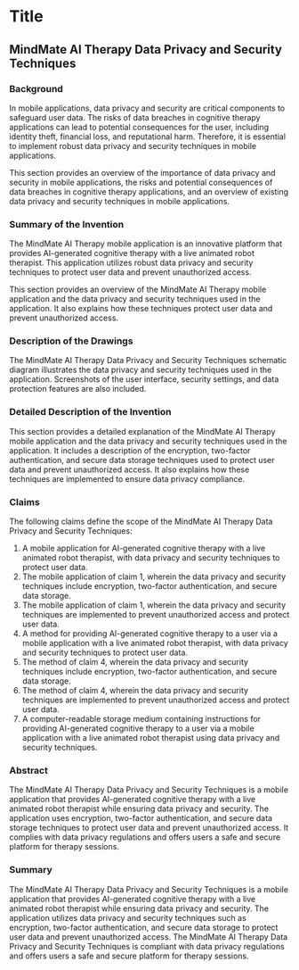# Title

## MindMate AI Therapy Data Privacy and Security Techniques

### Background

In mobile applications, data privacy and security are critical components to safeguard user data. The risks of data breaches in cognitive therapy applications can lead to potential consequences for the user, including identity theft, financial loss, and reputational harm. Therefore, it is essential to implement robust data privacy and security techniques in mobile applications.

This section provides an overview of the importance of data privacy and security in mobile applications, the risks and potential consequences of data breaches in cognitive therapy applications, and an overview of existing data privacy and security techniques in mobile applications.

### Summary of the Invention

The MindMate AI Therapy mobile application is an innovative platform that provides AI-generated cognitive therapy with a live animated robot therapist. This application utilizes robust data privacy and security techniques to protect user data and prevent unauthorized access.

This section provides an overview of the MindMate AI Therapy mobile application and the data privacy and security techniques used in the application. It also explains how these techniques protect user data and prevent unauthorized access.

### Description of the Drawings

The MindMate AI Therapy Data Privacy and Security Techniques schematic diagram illustrates the data privacy and security techniques used in the application. Screenshots of the user interface, security settings, and data protection features are also included.

### Detailed Description of the Invention

This section provides a detailed explanation of the MindMate AI Therapy mobile application and the data privacy and security techniques used in the application. It includes a description of the encryption, two-factor authentication, and secure data storage techniques used to protect user data and prevent unauthorized access. It also explains how these techniques are implemented to ensure data privacy compliance.

### Claims

The following claims define the scope of the MindMate AI Therapy Data Privacy and Security Techniques:

1. A mobile application for AI-generated cognitive therapy with a live animated robot therapist, with data privacy and security techniques to protect user data.
2. The mobile application of claim 1, wherein the data privacy and security techniques include encryption, two-factor authentication, and secure data storage.
3. The mobile application of claim 1, wherein the data privacy and security techniques are implemented to prevent unauthorized access and protect user data.
4. A method for providing AI-generated cognitive therapy to a user via a mobile application with a live animated robot therapist, with data privacy and security techniques to protect user data.
5. The method of claim 4, wherein the data privacy and security techniques include encryption, two-factor authentication, and secure data storage.
6. The method of claim 4, wherein the data privacy and security techniques are implemented to prevent unauthorized access and protect user data.
7. A computer-readable storage medium containing instructions for providing AI-generated cognitive therapy to a user via a mobile application with a live animated robot therapist using data privacy and security techniques.

### Abstract

The MindMate AI Therapy Data Privacy and Security Techniques is a mobile application that provides AI-generated cognitive therapy with a live animated robot therapist while ensuring data privacy and security. The application uses encryption, two-factor authentication, and secure data storage techniques to protect user data and prevent unauthorized access. It complies with data privacy regulations and offers users a safe and secure platform for therapy sessions.

### Summary

The MindMate AI Therapy Data Privacy and Security Techniques is a mobile application that provides AI-generated cognitive therapy with a live animated robot therapist while ensuring data privacy and security. The application utilizes data privacy and security techniques such as encryption, two-factor authentication, and secure data storage to protect user data and prevent unauthorized access. The MindMate AI Therapy Data Privacy and Security Techniques is compliant with data privacy regulations and offers users a safe and secure platform for therapy sessions.
